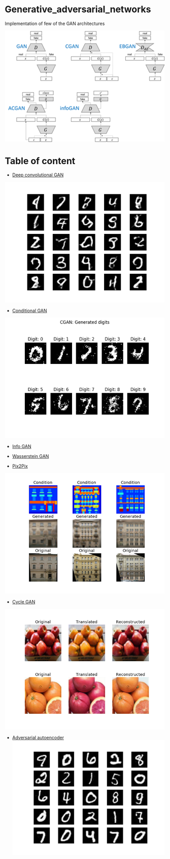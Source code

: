 # Generative_adversarial_networks
Implementation of few of the GAN architectures 

![](image/GAN_structure.png)

# Table of content
- [Deep convolutional GAN](dcgan)

![](image/dcgan.png)

- [Conditional GAN](cgan)

![](image/cgan.png)

- [Info GAN](infogan)
- [Wasserstein GAN](wgan)

- [Pix2Pix](pix2pix)

![](image/pix2pix.png)

- [Cycle GAN](cycle_gan)

![](image/cycle_gan.png)

- [Adversarial autoencoder](aae)
![](image/aae.png)